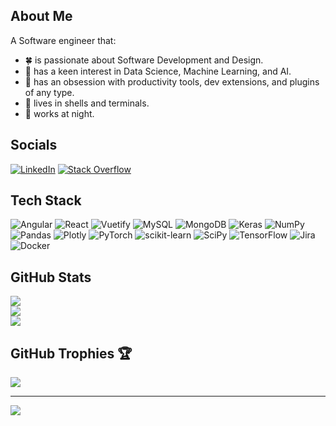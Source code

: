 ## About Me

A Software engineer that:
- 🍀 is passionate about Software Development and Design.<br>
- 🤖 has a keen interest in Data Science, Machine Learning, and AI.<br>
- 🧰 has an obsession with productivity tools, dev extensions, and plugins of any type.<br>
- 🐚 lives in shells and terminals.<br>
- 🦉 works at night.<br>

## Socials

[![LinkedIn](https://img.shields.io/badge/LinkedIn-%230077B5.svg?logo=linkedin&logoColor=white)](https://linkedin.com/in/youssef-mubarak) [![Stack Overflow](https://img.shields.io/badge/-Stackoverflow-FE7A16?logo=stack-overflow&logoColor=white)](https://stackoverflow.com/users/16556051/youssef-mubarak)

## Tech Stack

![Angular](https://img.shields.io/badge/angular-%23DD0031.svg?style=for-the-badge&logo=angular&logoColor=white) ![React](https://img.shields.io/badge/react-%2320232a.svg?style=for-the-badge&logo=react&logoColor=%2361DAFB) ![Vuetify](https://img.shields.io/badge/Vuetify-1867C0?style=for-the-badge&logo=vuetify&logoColor=AEDDFF) ![MySQL](https://img.shields.io/badge/mysql-%2300f.svg?style=for-the-badge&logo=mysql&logoColor=white) ![MongoDB](https://img.shields.io/badge/MongoDB-%234ea94b.svg?style=for-the-badge&logo=mongodb&logoColor=white) ![Keras](https://img.shields.io/badge/Keras-%23D00000.svg?style=for-the-badge&logo=Keras&logoColor=white) ![NumPy](https://img.shields.io/badge/numpy-%23013243.svg?style=for-the-badge&logo=numpy&logoColor=white) ![Pandas](https://img.shields.io/badge/pandas-%23150458.svg?style=for-the-badge&logo=pandas&logoColor=white) ![Plotly](https://img.shields.io/badge/Plotly-%233F4F75.svg?style=for-the-badge&logo=plotly&logoColor=white) ![PyTorch](https://img.shields.io/badge/PyTorch-%23EE4C2C.svg?style=for-the-badge&logo=PyTorch&logoColor=white) ![scikit-learn](https://img.shields.io/badge/scikit--learn-%23F7931E.svg?style=for-the-badge&logo=scikit-learn&logoColor=white) ![SciPy](https://img.shields.io/badge/SciPy-%230C55A5.svg?style=for-the-badge&logo=scipy&logoColor=%white) ![TensorFlow](https://img.shields.io/badge/TensorFlow-%23FF6F00.svg?style=for-the-badge&logo=TensorFlow&logoColor=white) ![Jira](https://img.shields.io/badge/jira-%230A0FFF.svg?style=for-the-badge&logo=jira&logoColor=white) ![Docker](https://img.shields.io/badge/docker-%230db7ed.svg?style=for-the-badge&logo=docker&logoColor=white)

## GitHub Stats

![](https://github-readme-stats.vercel.app/api?username=ymubarak&theme=dark&hide_border=false&include_all_commits=true&count_private=true)<br/>
![](https://github-readme-streak-stats.herokuapp.com/?user=ymubarak&theme=dark&hide_border=false)<br/>
![](https://github-readme-stats.vercel.app/api/top-langs/?username=ymubarak&theme=dark&hide_border=false&include_all_commits=true&count_private=true&layout=compact)

## GitHub Trophies 🏆

![](https://github-profile-trophy.vercel.app/?username=ymubarak&theme=onedark&no-frame=false&no-bg=false&margin-w=4)

---
[![](https://visitcount.itsvg.in/api?id=ymubarak&icon=0&color=0)](https://visitcount.itsvg.in)
